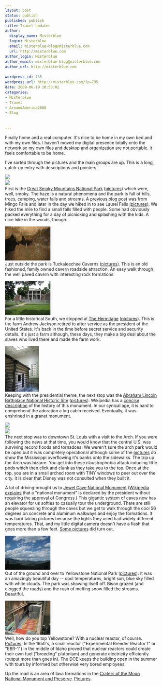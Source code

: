 ```yaml
---
layout: post
status: publish
published: publish
title: Travel updates
author:
  display_name: Misterblue
  login: Misterblue
  email: misterblue-blog@misterblue.com
  url: http://misterblue.com
author_login: Misterblue
author_email: misterblue-blog@misterblue.com
author_url: http://misterblue.com

wordpress_id: 735
wordpress_url: http://misterblue.com/?p=735
date: 2008-06-19 10:53:02
categories:
- Misterblue
- Travel
- AroundAmerica2008
- Blog


---
```

Finally home and a real computer. It's nice to be home in my own
bed and with my own files. 
I haven't moved my digital presence totally onto the network
so my own files and desktop and organization are not portable.
It feels comfortable to be home.
<p>
I've sorted through the pictures and the main groups are up.
This is a long, catch-up entry with descriptions and pointers.
</p>
<p>
<div class="g2image_float_left"><a href="/images/oldimages/IMG_4762.jpg"><img src="/images/oldimages/thumb/IMG_4762.jpg" class="oldImageThumb"/></a></div><div class="g2image_float_right"><a href="/images/oldimages/4801"><img src="/images/oldimages/thumb/4801" class="oldImageThumb"/></a></div>First is the
<a href="http://www.nps.gov/grsm/">Great Smoky Mountains National Park</a>
(<a href="http://pics.misterblue.com/v/20080500-Trip/20080609-GreatSmokyMtns/">pictures</a>)
which were, well, smoky.
The haze is a natural phenomena and the park is full of hills, trees,
camping, water falls and streams.
A 
<a href="http://misterblue.com/wwpp/archives/20080609-mingo-falls">previous blog post</a>
was from Mingo Falls
and later in the day we hiked in to see Laurel Falls
<a href="http://pics.misterblue.com/v/20080500-Trip/20080609-LaurelFalls/">(pictures)</a>.
We hiked the mile to find a small falls filled with people. 
Some had obviously packed everything for a day of picnicking 
and splashing with the kids. A nice hike in the woods, though.
</p>
<p>
<div class="g2image_float_left"><a href="/images/oldimages/IMG_3161.jpg"><img src="/images/oldimages/thumb/IMG_3161.jpg" class="oldImageThumb"/></a></div>Just outside the park is Tuckaleechee Caverns
(<a href="http://pics.misterblue.com/v/20080500-Trip/20080609-TuckaleecheeCaverns/">pictures</a>).
This is an old fashioned, family owned cavern roadside attraction.
An easy walk through the well paved cavern with interesting rock
formations.
</p>
<p>
<div class="g2image_float_left"><a href="/images/oldimages/IMG_3214.jpg"><img src="/images/oldimages/thumb/IMG_3214.jpg" class="oldImageThumb"/></a></div>For a little historical South, we stopped at
<a href="http://www.thehermitage.com/">The Hermitage</a>
(<a href="http://pics.misterblue.com/v/20080500-Trip/20080610-Hermitage/">pictures</a>).
This is the farm Andrew Jackson retired to after
service as the president of the United States.
It's back in the time before secret service and security
details. It's just a farm although, these days, they make a big
deal about the slaves who lived there and made the farm work.
</p>
<p>
<div class="g2image_float_right"><a href="/images/oldimages/IMG_3265.jpg"><img src="/images/oldimages/thumb/IMG_3265.jpg" class="oldImageThumb"/></a></div>Keeping with the presidential theme, the next stop was the
<a href="http://www.nps.gov/abli/">Abraham Lincoln Birthplace National Historic Site</a>
(<a href="http://pics.misterblue.com/v/20080500-Trip/20080610-LincolnCabin/">pictures</a>).
Wikipedia has a
<a href="http://en.wikipedia.org/wiki/Abraham_Lincoln_Birthplace_National_Historic_Site">concise description</a>
of the history of this monument.
In our cynical age, it is hard to comprehend the adoration a
log cabin received. Eventually, it was enshrined in a granet monument.
</p>
<p>
<div class="g2image_float_left"><a href="/images/oldimages/IMG_5094.jpg"><img src="/images/oldimages/thumb/IMG_5094.jpg" class="oldImageThumb"/></a></div><div class="g2image_float_right"><a href="/images/oldimages/5118"><img src="/images/oldimages/thumb/5118" class="oldImageThumb"/></a></div>The next stop was to downtown St. Louis with a visit to the Arch.
If you were following the news at that time, you would know that the
central U.S. was surviving record floods and tornadoes.
We weren't sure the arch park would be open but it was completely
operational although some of the 
<a href="http://pics.misterblue.com/v/20080500-Trip/20080611-StLouis/">pictures</a>
do show the Mississippi overflowing it's banks onto the sidewalks.
The trip up the Arch was bizarre.
You get into these claustrophobia attack inducing little pods which
then click and clunk as they take you to the top.
Once at the top, you are in a small arched room with
TINY windows to peer out over the city.
It is clear that Disney was not consulted when they built it.
</p>
<p>
A lot of driving brought us to 
<a href="http://www.nps.gov/jeca/">Jewel Cave National Monument</a>
(<a href="http://en.wikipedia.org/wiki/U.S._National_Monument">Wikipedia explains</a>
that a "national monument" is declared by the
president without requiring the approval of Congress.)
This gigantic system of caves now has an elevator for us softies
to casually tour the underground.
There are still people squeezing through the caves but we get to
walk through the cool 56 degrees on concrete and aluminum walkways
and enjoy the formations.
It was hard taking pictures because the lights they used
had widely different temperatures.
That, and my little digital camera doesn't have a flash that
goes more than a few feet.
<a href="http://pics.misterblue.com/v/20080500-Trip/20080613-JewelCave/">Some pictures</a>
did turn out.
</p>
<p>
<div class="g2image_float_left"><a href="/images/oldimages/IMG_3586.jpg"><img src="/images/oldimages/thumb/IMG_3586.jpg" class="oldImageThumb"/></a></div>Out of the ground and over to Yellowstone National Park
(<a href="http://pics.misterblue.com/v/20080500-Trip/20080614-Yellowstone/">pictures</a>).
It was an amazingly beautiful day -- cool temperatures, bright sun,
blue sky filled with white clouds.
The park was showing itself off.
Bison grazed (and clogged the roads) and the rush of melting snow filled
the streams.
Beautiful.
</p>
<p>
<div class="g2image_float_right"><a href="/images/oldimages/IMG_3696.jpg"><img src="/images/oldimages/thumb/IMG_3696.jpg" class="oldImageThumb"/></a></div>Well, how do you top Yellowstone?
With a nuclear reactor, of course.
<a href="http://pics.misterblue.com/v/20080500-Trip/20080615-EBR1/">Pictures</a>.
In the 1950's, a small reactor 
("Experimental Breeder Reactor 1" or "EBR-1")
in the middle of Idaho 
proved that nuclear reactors could create their own fuel 
("breeding" plutonium) and generate electricity efficiently 
(output more than goes in). 
The DOE keeps the building open in the summer with tours by informed but otherwise very bored
employees.
</p>
<p>
Up the road is an area of lava formations in the
<a href="http://www.nps.gov/crmo/">Craters of the Moon National Monument and Preserve</a>.
<a href="http://pics.misterblue.com/v/20080500-Trip/20080615-CratersOfTheMoon/">Pictures</a>.
</p>

